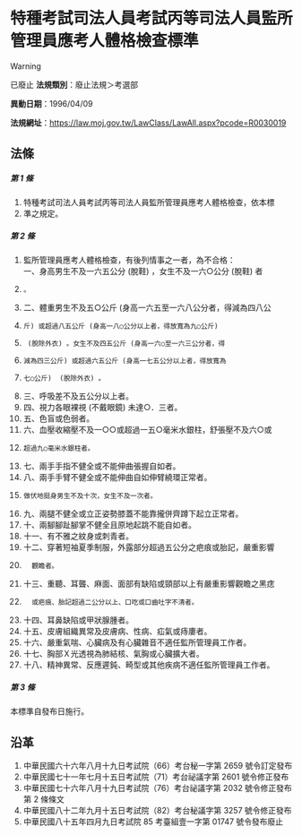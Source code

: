 # 特種考試司法人員考試丙等司法人員監所管理員應考人體格檢查標準


> [!WARNING]
> 已廢止
**法規類別**：廢止法規＞考選部

**異動日期**：1996/04/09  

**法規網址**：https://law.moj.gov.tw/LawClass/LawAll.aspx?pcode=R0030019



## 法條
##### 第 1 條
1. 特種考試司法人員考試丙等司法人員監所管理員應考人體格檢查，依本標
1. 準之規定。

##### 第 2 條
1. 監所管理員應考人體格檢查，有後列情事之一者，為不合格：  
一、身高男生不及一六五公分 (脫鞋) ，女生不及一六○公分 (脫鞋) 者
1.     。
1. 二、體重男生不及五○公斤 (身高一六五至一六八公分者，得減為四八公
1.     斤) 或超過八五公斤 (身高一八○公分以上者，得放寬為九○公斤)
1.      (脫除外衣) 。女生不及四五公斤 (身高一六○至一六三公分者，得
1.     減為四三公斤) 或超過六五公斤 (身高一七五公分以上者，得放寬為
1.     七○公斤)  (脫除外衣) 。
1. 三、呼吸差不及五公分以上者。
1. 四、視力各眼裸視 (不戴眼鏡) 未達○．三者。
1. 五、色盲或色弱者。
1. 六、血壓收縮壓不及一○○或超過一五○毫米水銀柱，舒張壓不及六○或
1.     超過九○毫米水銀柱者。
1. 七、兩手手指不健全或不能伸曲張握自如者。
1. 八、兩手手臂不健全或不能伸曲自如伸臂繞環正常者。
1.     做伏地挺身男生不及十次，女生不及一次者。
1. 九、兩腿不健全或立正姿勢膝蓋不能靠攏併齊蹲下起立正常者。
1. 十、兩腳腳趾腳掌不健全且原地起跳不能自如者。
1. 十一、有不雅之紋身或刺青者。
1. 十二、穿著短袖夏季制服，外露部分超過五公分之疤痕或胎記，嚴重影響
1.       觀瞻者。
1. 十三、重聽、耳聾、麻面、面部有缺陷或頸部以上有嚴重影響觀瞻之黑痣
1.       或疤痕、胎記超過二公分以上、口吃或口齒吐字不清者。
1. 十四、耳鼻缺陷或甲狀腺腫者。
1. 十五、皮膚組織異常及皮膚病、性病、疝氣或痔廔者。
1. 十六、嚴重氣喘、心臟病及有心臟雜音不適任監所管理員工作者。
1. 十七、胸部Ｘ光透視為肺結核、氣胸或心臟擴大者。
1. 十八、精神異常、反應遲鈍、畸型或其他疾病不適任監所管理員工作者。

##### 第 3 條
本標準自發布日施行。

## 沿革
1. 中華民國六十六年八月十九日考試院（66）考台秘一字第 2659 號令訂定發布
1. 中華民國七十一年七月十五日考試院（71）考台祕議字第 2601 號令修正發布
1. 中華民國七十六年八月十九日考試院（76）考台祕議字第 2032 號令修正發布第 2  條條文
1. 中華民國八十二年九月十五日考試院（82）考台秘議字第 3257 號令修正發布
1. 中華民國八十五年四月九日考試院 85 考臺組壹一字第 01747  號令發布廢止
